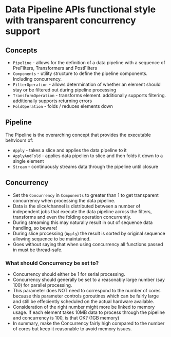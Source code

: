 # Data Pipeline APIs functional style with transparent concurrency support

## Concepts

* `Pipeline` - allows for the definition of a data pipeline with a sequence of PreFilters, Transformers and PostFilters
* `Components` - utility structure to define the pipeline components. Including concurrency.
* `FilterOperation` - allows determination of whether an element should stay or be filtered out during pipeline processing
* `TransformOperation` - transforms element. additionally supports filtering. additionally supports returning errors
* `FoldOperation` - folds / reduces elements down

## Pipeline

The Pipeline is the overarching concept that provides the executable behviours of:

* `Apply` - takes a slice and applies the data pipeline to it
* `ApplyAndFold` - applies data pipelien to slice and then folds it down to a single element
* `Stream` - continuously streams data through the pipeline until closure

## Concurrency

* Set the `Concurrency` in `Components` to greater than 1 to get transparent concurrency when processing the data pipeline. 
* Data is the slice/channel is distributed between a number of independent jobs that execute the data pipeline across the filters, transforms and even the folding operation concurrently.
* During streaming this may naturally result in out of sequence data handling, so beware!
* During slice processing (`Apply`) the result is sorted by original sequence allowing sequence to be maintained.
* Goes without saying that when using concurrency all functions passed in must be thread-safe.

### What should Concurrency be set to?

* Concurrency should either be 1 for serial processing.
* Concurrency should generally be set to a reasonably large number (say 100) for parallel processing.
* This parameter does NOT need to correspond to the number of cores because this parameter controls goroutines which can be fairly large and still be effeciently scheduled on the actual hardware available.
* Consideration of the right number might more be linked to memory usage. If each element takes 10MB data to process through the pipeline and concurrency is 100, is that OK? (1GB memory)
* In summary, make the Concurrency fairly high compared to the number of cores but keep it reasonable to avoid memory issues.